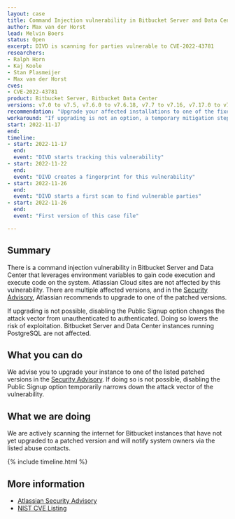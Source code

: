 ```yaml
---
layout: case
title: Command Injection vulnerability in Bitbucket Server and Data Center
author: Max van der Horst
lead: Melvin Boers
status: Open
excerpt: DIVD is scanning for parties vulnerable to CVE-2022-43781
researchers:
- Ralph Horn
- Kaj Koole
- Stan Plasmeijer
- Max van der Horst
cves:
- CVE-2022-43781
product: Bitbucket Server, Bitbucket Data Center
versions: v7.0 to v7.5, v7.6.0 to v7.6.18, v7.7 to v7.16, v7.17.0 to v7.17.11, v7.18 to v7.20, v7.21.0 to v7.21.5 and if `mesh.enabled` is set to `false` in `bitbucket.properties`, v8.0 to v8.4.1. 
recommendation: "Upgrade your affected installations to one of the fixed versions listed by Atlassian in their Security Advisory."
workaround: "If upgrading is not an option, a temporary mitigation step is to disable the Public Signup option. This changes the attack vector from unauthenticated to authenticated."
start: 2022-11-17
end:
timeline:
- start: 2022-11-17
  end:
  event: "DIVD starts tracking this vulnerability"
- start: 2022-11-22
  end:
  event: "DIVD creates a fingerprint for this vulnerability"
- start: 2022-11-26
  end:
  event: "DIVD starts a first scan to find vulnerable parties"
- start: 2022-11-26
  end:
  event: "First version of this case file"

---
```


## Summary

There is a command injection vulnerability in Bitbucket Server and Data Center that leverages environment variables to gain code execution and execute code on the system. Atlassian Cloud sites are not affected by this vulnerability. There are multiple affected versions, and in the [Security Advisory](https://confluence.atlassian.com/bitbucketserver/bitbucket-server-and-data-center-security-advisory-2022-11-16-1180141667.html), Atlassian recommends to upgrade to one of the patched versions.

If upgrading is not possible, disabling the Public Signup option changes the attack vector from unauthenticated to authenticated. Doing so lowers the risk of exploitation. Bitbucket Server and Data Center instances running PostgreSQL are not affected. 

## What you can do

We advise you to upgrade your instance to one of the listed patched versions in the [Security Advisory](https://confluence.atlassian.com/bitbucketserver/bitbucket-server-and-data-center-security-advisory-2022-11-16-1180141667.html).
If doing so is not possible, disabling the Public Signup option temporarily narrows down the attack vector of the vulnerability.

## What we are doing

We are actively scanning the internet for Bitbucket instances that have not yet upgraded to a patched version and will notify system owners via the listed abuse contacts.

{% include timeline.html %}

## More information

* [Atlassian Security Advisory](https://confluence.atlassian.com/bitbucketserver/bitbucket-server-and-data-center-security-advisory-2022-11-16-1180141667.html)
* [NIST CVE Listing](https://nvd.nist.gov/vuln/detail/CVE-2022-43781)
